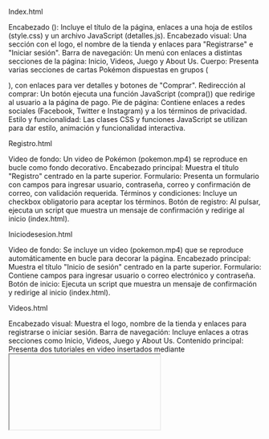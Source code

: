 Index.html

Encabezado (<head>): Incluye el título de la página, enlaces a una hoja de estilos (style.css) y un archivo JavaScript (detalles.js).
Encabezado visual: Una sección con el logo, el nombre de la tienda y enlaces para "Registrarse" e "Iniciar sesión".
Barra de navegación: Un menú con enlaces a distintas secciones de la página: Inicio, Videos, Juego y About Us.
Cuerpo: Presenta varias secciones de cartas Pokémon dispuestas en grupos (<section class="cards">), con enlaces para ver detalles y botones de "Comprar".
Redirección al comprar: Un botón ejecuta una función JavaScript (compra()) que redirige al usuario a la página de pago.
Pie de página: Contiene enlaces a redes sociales (Facebook, Twitter e Instagram) y a los términos de privacidad.
Estilo y funcionalidad: Las clases CSS y funciones JavaScript se utilizan para dar estilo, animación y funcionalidad interactiva.

Registro.html

Video de fondo: Un video de Pokémon (pokemon.mp4) se reproduce en bucle como fondo decorativo.
Encabezado principal: Muestra el título "Registro" centrado en la parte superior.
Formulario: Presenta un formulario con campos para ingresar usuario, contraseña, correo y confirmación de correo, con validación requerida.
Términos y condiciones: Incluye un checkbox obligatorio para aceptar los términos.
Botón de registro: Al pulsar, ejecuta un script que muestra un mensaje de confirmación y redirige al inicio (index.html).

Iniciodesesion.html

Video de fondo: Se incluye un video (pokemon.mp4) que se reproduce automáticamente en bucle para decorar la página.
Encabezado principal: Muestra el título "Inicio de sesión" centrado en la parte superior.
Formulario: Contiene campos para ingresar usuario o correo electrónico y contraseña.
Botón de inicio: Ejecuta un script que muestra un mensaje de confirmación y redirige al inicio (index.html).

Videos.html

Encabezado visual: Muestra el logo, nombre de la tienda y enlaces para registrarse o iniciar sesión.
Barra de navegación: Incluye enlaces a otras secciones como Inicio, Videos, Juego y About Us.
Contenido principal: Presenta dos tutoriales en video insertados mediante <iframe>, explicando cómo jugar a Pokémon JCC y Pokémon TCG Live.

Game.html

Encabezado (<head>): Carga una hoja de estilos (game.css) junto con scripts de Vue.js y el juego (game.js).
Contenedor principal: Utiliza Vue.js (<div id="app">) para gestionar dinámicamente el contenido del juego.
Selección de modo: El jugador elige entre dos modos ("Classic" y "Master") representados por diferentes entrenadores, con animaciones y estilos interactivos.
Juego principal: Se muestra una silueta de un Pokémon, y el jugador debe adivinar seleccionando entre opciones. El progreso, puntuación y resultados se manejan dinámicamente.
Respuestas y validación: Las opciones de respuesta se destacan como correctas o incorrectas según la selección, y se permite avanzar a la siguiente pregunta.
Pantalla final: Muestra la puntuación total al final y ofrece la opción de reiniciar el juego.

Aboutus.html

Encabezado (<head>): Conecta hojas de estilo (styleaboutus.css) y scripts (script.js).
Barra de navegación: Incluye un logo, título de la tienda, y enlaces a secciones como "Registrarse", "Iniciar sesión" y páginas clave como "Inicio" y "Videos".
Sección "Sobre nosotros": Describe la tienda como un destino para cartas Pokémon y sus servicios de diseño y desarrollo web personalizados para negocios.
Equipo directivo: Presenta a los líderes Alberto Martínez, Lucía Ortiz y Sergio López, acompañados de imágenes representativas.
Pie de página: Incluye enlaces a redes sociales (Facebook, X y Instagram) e información legal sobre términos de privacidad.

Detalless.html

Encabezado (<head>): Incluye un título de página ("Cartas") y vincula un archivo CSS (detalles.css) para los estilos.
Cuerpo del contenido: Muestra un encabezado principal (<h1>) con el título "Detalles de la Carta".
Contiene una tabla vacía (<table id="tabla-cartas">) dentro de un contenedor con clase cuerpo, destinada a mostrar datos dinámicos de las cartas.
Script: Vincula un archivo de JavaScript externo (detalles.js) que probablemente llena dinámicamente la tabla con información de las cartas.

Pago.html

Encabezado (<head>): Incluye un título "Pago" y vincula archivos CSS (pago.css) y JavaScript (pago.js) para los estilos y funcionalidad.
Cuerpo del contenido: La página se estructura dentro de un contenedor (<div class='container'>), que contiene dos secciones principales:
Resumen de la orden: Muestra el título "Order Summary" y una tabla para la información de la orden. Incluye detalles de IVA, costos de entrega y el total de la compra.
Información de tarjeta de crédito: Permite al usuario seleccionar el tipo de tarjeta (Visa, MasterCard, American Express) mediante un menú desplegable. 
Campos para ingresar el número de tarjeta, titular, fecha de vencimiento y código CVC.
Un botón "Checkout" para completar la compra.
Interactividad y Estilos: Los campos de entrada están diseñados con clases CSS personalizadas (input-field) y la funcionalidad de la página de pago se maneja por el archivo JavaScript externo (pago.js). Una imagen de un logo de Visa se incluye junto con los campos de información de la tarjeta.